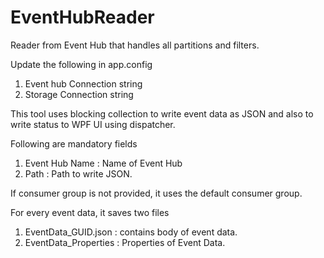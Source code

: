# EventHubReader
Reader from Event Hub that handles all partitions and filters. 

Update the following in app.config
1. Event hub Connection string
2. Storage Connection string

This tool uses blocking collection to write event data as JSON and also to write status to WPF UI using dispatcher.

Following are mandatory fields

1. Event Hub Name : Name of Event Hub
2. Path : Path to write JSON.

If consumer group is not provided, it uses the default consumer group.

For every event data, it saves two files
1. EventData_GUID.json : contains body of event data.
2. EventData_Properties : Properties of Event Data.
